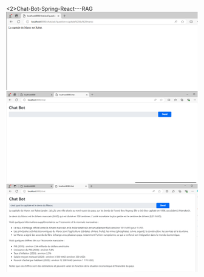 <2>Chat-Bot-Spring-React---RAG</h2>
<img src="captures/1.PNG">
<img src="captures/2.PNG">
<img src="captures/3.PNG">
